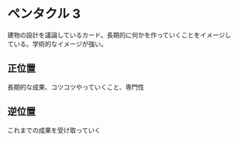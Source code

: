 # ペンタクル 3
建物の設計を議論しているカード。長期的に何かを作っていくことをイメージしている。学術的なイメージが強い。

## 正位置
長期的な成果、コツコツやっていくこと、専門性

## 逆位置
これまでの成果を受け取っていく